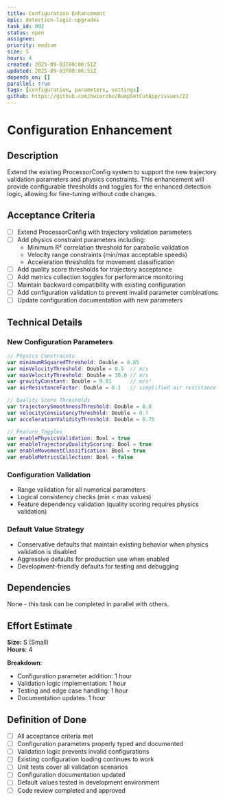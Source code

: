 ```yaml
---
title: Configuration Enhancement
epic: detection-logic-upgrades
task_id: 002
status: open
assignee: 
priority: medium
size: S
hours: 4
created: 2025-09-03T00:06:51Z
updated: 2025-09-03T00:06:51Z
depends_on: []
parallel: true
tags: [configuration, parameters, settings]
github: https://github.com/bwierzbo/BumpSetCutApp/issues/22
---
```


# Configuration Enhancement

## Description

Extend the existing ProcessorConfig system to support the new trajectory validation parameters and physics constraints. This enhancement will provide configurable thresholds and toggles for the enhanced detection logic, allowing for fine-tuning without code changes.

## Acceptance Criteria

- [ ] Extend ProcessorConfig with trajectory validation parameters
- [ ] Add physics constraint parameters including:
  - Minimum R² correlation threshold for parabolic validation
  - Velocity range constraints (min/max acceptable speeds)
  - Acceleration thresholds for movement classification
- [ ] Add quality score thresholds for trajectory acceptance
- [ ] Add metrics collection toggles for performance monitoring
- [ ] Maintain backward compatibility with existing configuration
- [ ] Add configuration validation to prevent invalid parameter combinations
- [ ] Update configuration documentation with new parameters

## Technical Details

### New Configuration Parameters

```swift
// Physics Constraints
var minimumRSquaredThreshold: Double = 0.85
var minVelocityThreshold: Double = 0.5  // m/s
var maxVelocityThreshold: Double = 30.0 // m/s
var gravityConstant: Double = 9.81      // m/s²
var airResistanceFactor: Double = 0.1   // simplified air resistance

// Quality Score Thresholds
var trajectorySmoothnessThreshold: Double = 0.8
var velocityConsistencyThreshold: Double = 0.7
var accelerationValidityThreshold: Double = 0.75

// Feature Toggles
var enablePhysicsValidation: Bool = true
var enableTrajectoryQualityScoring: Bool = true
var enableMovementClassification: Bool = true
var enableMetricsCollection: Bool = false
```

### Configuration Validation
- Range validation for all numerical parameters
- Logical consistency checks (min < max values)
- Feature dependency validation (quality scoring requires physics validation)

### Default Value Strategy
- Conservative defaults that maintain existing behavior when physics validation is disabled
- Aggressive defaults for production use when enabled
- Development-friendly defaults for testing and debugging

## Dependencies

None - this task can be completed in parallel with others.

## Effort Estimate

**Size:** S (Small)  
**Hours:** 4

**Breakdown:**
- Configuration parameter addition: 1 hour
- Validation logic implementation: 1 hour
- Testing and edge case handling: 1 hour
- Documentation updates: 1 hour

## Definition of Done

- [ ] All acceptance criteria met
- [ ] Configuration parameters properly typed and documented
- [ ] Validation logic prevents invalid configurations
- [ ] Existing configuration loading continues to work
- [ ] Unit tests cover all validation scenarios
- [ ] Configuration documentation updated
- [ ] Default values tested in development environment
- [ ] Code review completed and approved